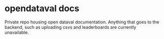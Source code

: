 # opendataval docs

Private repo housing open dataval documentation. Anything that goes to the backend,
such as uploading csvs and leaderboards are currently unavailable.